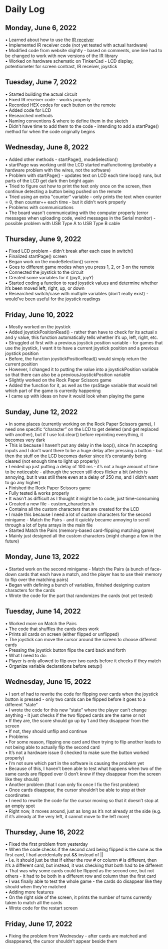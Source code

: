 # Daily Log

## Monday, June 6, 2022
• Learned about how to use the [IR receiver](https://create.arduino.cc/projecthub/electropeak/use-an-ir-remote-transmitter-and-receiver-with-arduino-1e6bc8)  
• Implemented IR receiver code (not yet tested with actual hardware)  
    • Modified code from website slightly - based on comments, one line had to be changed to work with new versions of the IR library  
• Worked on hardware schematic on TinkerCad - LCD display, potentiometer for screen contrast, IR receiver, joystick  

## Tuesday, June 7, 2022
• Started building the actual circuit  
• Fixed IR receiver code - works properly  
    •  Recorded HEX codes for each button on the remote  
• Added code for LCD  
• Researched methods  
    • Naming conventions & where to define them in the sketch  
    • Didn't have time to add them to the code - intending to add a startPage() method for when the code originally begins  

## Wednesday, June 8, 2022
• Added other methods - startPage(), modeSelection()  
    • startPage was working until the LCD started malfunctioning (probably a hardware problem with the wires, not the software)  
• Problem with startPage() - updates text on LCD each time loop() runs, but parts of the LCD get dark then bright again  
    • Tried to figure out how to print the text only once on the screen, then continue detecting a button being pushed on the remote  
    • Tried using an extra "counter" variable - only prints the text when counter = 0, then counter++ each time - but it didn't work properly  
• Problems with communications  
    • The board wasn't communicating with the computer properly (error messages when uploading code, weird messages in the Serial monitor) - possible problem with USB Type A to USB Type B cable  

## Thursday, June 9, 2022
• Fixed LCD problem - didn't break after each case in switch()  
• Finalized startPage() screen  
• Began work on the modeSelection() screen  
    •	Goes to different game modes when you press 1, 2, or 3 on the remote  
•	Connected the joystick to the circuit  
    •	Created some variables for it (joyX, joyY)  
    •	Started coding a function to read joystick values and determine whether it’s been moved left, right, up, or down  
    •	Researched switch/case with multiple variables (don’t really exist) - would’ve been useful for the joystick readings  

## Friday, June 10, 2022
• Mostly worked on the joystick  
    •	Added joystickPositionRead() - rather than have to check for its actual x and y value, this function automatically tells whether it’s up, left, right, etc.  
    •	Struggled at first with a previous joystick position variable - for games that use the joystick, I want it to have a current joystick position and a previous joystick position  
        •	Before, the function joystickPositionRead() would simply return the current position  
        •	However, I changed it to putting the value into a joystickPosition variable so that there can also be a previousJoystickPosition variable  
•	Slightly worked on the Rock Paper Scissors game  
    •	Added the function for it, as well as the rpsStage variable that would tell which part of the game is currently happening  
    •	I came up with ideas on how it would look when playing the game  

## Sunday, June 12, 2022
•	In some places (currently working on the Rock Paper Scissors game), I need one specific “character” on the LCD to get deleted (and get replaced with another), but if I use lcd.clear() before reprinting everything, it becomes very dark  
    •	This is because I haven’t put any delay in the loop(), since I’m accepting inputs and I don’t want there to be a huge delay after pressing a button - but then the stuff on the LCD becomes darker since it’s constantly being cleared (not enough time to light up properly)  
    •	I ended up just putting a delay of 100 ms - it’s not a huge amount of time to be noticeable - although the screen still does flicker a bit (which is annoying, but it was still there even at a delay of 250 ms, and I didn’t want to go any higher)  
•	Finished the Rock Paper Scissors game  
    •	Fully tested & works properly  
    •	It wasn’t as difficult as I thought it might be to code, just time-consuming  
•	Created a new file - custom_characters.h  
    •	Contains all the custom characters that are created for the LCD  
    •	I made this because I need a lot of custom characters for the second minigame - Match the Pairs - and it quickly became annoying to scroll through a lot of byte arrays in the main file  
•	Started Match the Pairs (memory-based card-flipping matching game)  
    •	Mainly just designed all the custom characters (might change a few in the future)  

## Monday, June 13, 2022
•	Started work on the second minigame - Match the Pairs (a bunch of face-down cards that each have a match, and the player has to use their memory to flip over the matching pairs)  
•	Began with defining a bunch of variables, finished designing custom characters for the cards  
•	Wrote the code for the part that randomizes the cards (not yet tested)  

## Tuesday, June 14, 2022
• Worked more on Match the Pairs  
    •	The code that shuffles the cards does work  
    •	Prints all cards on screen (either flipped or unflipped)  
    •	The joystick can move the cursor around the screen to choose different cards  
    •	Pressing the joystick button flips the card back and forth  
• What I need to do:  
    • Player is only allowed to flip over two cards before it checks if they match  
    • Organize variable declarations before setup()  

## Wednesday, June 15, 2022
•	I sort of had to rewrite the code for flipping over cards when the joystick button is pressed - only two cards can be flipped before it goes to a different “state”  
    •	I wrote the code for this new “state” where the player can’t change anything - it just checks if the two flipped cards are the same or not  
        •	If they are, the score should go up by 1 and they disappear from the screen  
        •	If not, they should unflip and continue  
• Problems  
    • For some reason, flipping one card and then trying to flip another leads to not being able to actually flip the second card  
        •	It’s not a hardware issue (I checked to make sure the button worked properly)  
        •	I’m not sure which part in the software is causing the problem yet  
        •	Because of this, I haven’t been able to test what happens when two of the same cards are flipped over (I don’t know if they disappear from the screen like they should)  
    •	Another problem (that I can only fix once I fix the first problem)  
        •	Once cards disappear, the cursor shouldn’t be able to stop at their coordinates  
        •	I need to rewrite the code for the cursor moving so that it doesn’t stop at an empty spot  
        •	Right now, it moves around, just as long as it’s not already at the side (e.g. if it’s already at the very left, it cannot move to the left more)  

## Thursday, June 16, 2022
•	Fixed the first problem from yesterday  
    •	When the code checks if the second card being flipped is the same as the first card, I had accidentally put && instead of ||  
        •	I.e. it should just be that if either the row # or column # is different, then it’s a different card, but instead, it was checking that both had to be different  
        •	That was why some cards could be flipped as the second one, but not others - it had to be both in a different row and column than the first card  
    •	I was finally able to test the whole game - the cards do disappear like they should when they’re matched  
•	Adding more features  
    •	On the right side of the screen, it prints the number of turns currently taken to match all the cards  
    •	Wrote code for the restart screen  

## Friday, June 17, 2022
•	Fixing the problem from Wednesday - after cards are matched and disappeared, the cursor shouldn’t appear beside them  
